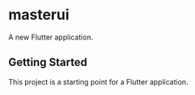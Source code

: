 # masterui

A new Flutter application.

## Getting Started

This project is a starting point for a Flutter application.


